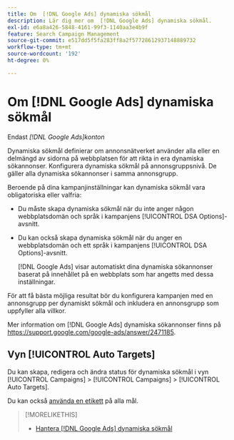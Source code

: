 ```yaml
---
title: Om  [!DNL Google Ads] dynamiska sökmål
description: Lär dig mer om  [!DNL Google Ads] dynamiska sökmål.
exl-id: e6a8a426-5848-4161-99f3-1140aa3e4b9f
feature: Search Campaign Management
source-git-commit: e517dd5f5fa283ff8a2f57728612937148889732
workflow-type: tm+mt
source-wordcount: '192'
ht-degree: 0%

---
```


# Om [!DNL Google Ads] dynamiska sökmål

Endast *[!DNL Google Ads]konton*

Dynamiska sökmål definierar om annonsnätverket använder alla eller en delmängd av sidorna på webbplatsen för att rikta in era dynamiska sökannonser. Konfigurera dynamiska sökmål på annonsgruppsnivå. De gäller alla dynamiska sökannonser i samma annonsgrupp.

Beroende på dina kampanjinställningar kan dynamiska sökmål vara obligatoriska eller valfria:

* Du måste skapa dynamiska sökmål när du inte anger någon webbplatsdomän och språk i kampanjens [!UICONTROL DSA Options]-avsnitt.

* Du kan också skapa dynamiska sökmål när du anger en webbplatsdomän och ett språk i kampanjens [!UICONTROL DSA Options]-avsnitt.

  [!DNL Google Ads] visar automatiskt dina dynamiska sökannonser baserat på innehållet på en webbplats som har angetts med dessa inställningar.

För att få bästa möjliga resultat bör du konfigurera kampanjen med en annonsgrupp per dynamiskt sökmål och inkludera en annonsgrupp som uppfyller alla villkor.

Mer information om [!DNL Google Ads] dynamiska sökannonser finns på https://support.google.com/google-ads/answer/2471185.

## Vyn [!UICONTROL Auto Targets]

Du kan skapa, redigera och ändra status för dynamiska sökmål i vyn [!UICONTROL Campaigns] > [!UICONTROL Campaigns] > [!UICONTROL Auto Targets].

Du kan också [använda en etikett](/help/search-social-commerce/campaign-management/label-classifications/classification-values-assign-campaign-management.md) på alla mål.

>[!MORELIKETHIS]
>
>* [Hantera [!DNL Google Ads] dynamiska sökmål](dynamic-search-target-manage.md)
